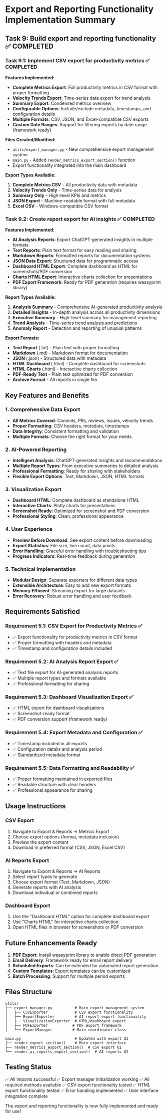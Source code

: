 # Export and Reporting Functionality Implementation Summary

## Task 9: Build export and reporting functionality ✅ COMPLETED

### Task 9.1: Implement CSV export for productivity metrics ✅ COMPLETED

**Features Implemented:**
- **Complete Metrics Export**: Full productivity metrics in CSV format with proper formatting
- **Velocity Trends Export**: Time-series data export for trend analysis
- **Summary Export**: Condensed metrics overview
- **Configurable Options**: Include/exclude metadata, timestamps, and configuration details
- **Multiple Formats**: CSV, JSON, and Excel-compatible CSV exports
- **Custom Date Ranges**: Support for filtering exports by date range (framework ready)

**Files Created/Modified:**
- `utils/export_manager.py` - New comprehensive export management system
- `main.py` - Added `render_metrics_export_section()` function
- Export functionality integrated into the main dashboard

**Export Types Available:**
1. **Complete Metrics CSV** - All productivity data with metadata
2. **Velocity Trends Only** - Time-series data for analysis
3. **Summary Only** - High-level KPIs and metrics
4. **JSON Export** - Machine-readable format with full metadata
5. **Excel CSV** - Windows-compatible CSV format

### Task 9.2: Create report export for AI insights ✅ COMPLETED

**Features Implemented:**
- **AI Analysis Reports**: Export ChatGPT-generated insights in multiple formats
- **Text Reports**: Plain text format for easy reading and sharing
- **Markdown Reports**: Formatted reports for documentation systems
- **JSON Data Export**: Structured data for programmatic access
- **Dashboard HTML Export**: Complete dashboard as HTML for screenshots/PDF conversion
- **Charts HTML Export**: Interactive charts collection for presentations
- **PDF Export Framework**: Ready for PDF generation (requires weasyprint library)

**Report Types Available:**
1. **Analysis Summary** - Comprehensive AI-generated productivity analysis
2. **Detailed Insights** - In-depth analysis across all productivity dimensions
3. **Executive Summary** - High-level summary for management reporting
4. **Trend Analysis** - Time-series trend analysis and predictions
5. **Anomaly Report** - Detection and reporting of unusual patterns

**Export Formats:**
- **Text Report** (.txt) - Plain text with proper formatting
- **Markdown** (.md) - Markdown format for documentation
- **JSON** (.json) - Structured data with metadata
- **HTML Dashboard** (.html) - Complete dashboard for screenshots
- **HTML Charts** (.html) - Interactive charts collection
- **PDF-Ready Text** - Plain text optimized for PDF conversion
- **Archive Format** - All reports in single file

## Key Features and Benefits

### 1. Comprehensive Data Export
- **All Metrics Covered**: Commits, PRs, reviews, issues, velocity trends
- **Proper Formatting**: CSV headers, metadata, timestamps
- **Data Integrity**: Consistent formatting and validation
- **Multiple Formats**: Choose the right format for your needs

### 2. AI-Powered Reporting
- **Intelligent Analysis**: ChatGPT-generated insights and recommendations
- **Multiple Report Types**: From executive summaries to detailed analysis
- **Professional Formatting**: Ready for sharing with stakeholders
- **Flexible Export Options**: Text, Markdown, JSON, HTML formats

### 3. Visualization Export
- **Dashboard HTML**: Complete dashboard as standalone HTML
- **Interactive Charts**: Plotly charts for presentations
- **Screenshot Ready**: Optimized for screenshot and PDF conversion
- **Professional Styling**: Clean, professional appearance

### 4. User Experience
- **Preview Before Download**: See export content before downloading
- **Export Statistics**: File size, line count, data points
- **Error Handling**: Graceful error handling with troubleshooting tips
- **Progress Indicators**: Real-time feedback during generation

### 5. Technical Implementation
- **Modular Design**: Separate exporters for different data types
- **Extensible Architecture**: Easy to add new export formats
- **Memory Efficient**: Streaming export for large datasets
- **Error Recovery**: Robust error handling and user feedback

## Requirements Satisfied

### Requirement 5.1: CSV Export for Productivity Metrics ✅
- ✅ Export functionality for productivity metrics in CSV format
- ✅ Proper formatting with headers and metadata
- ✅ Timestamp and configuration details included

### Requirement 5.2: AI Analysis Report Export ✅
- ✅ Text file export for AI-generated analysis reports
- ✅ Multiple report types and formats available
- ✅ Professional formatting for sharing

### Requirement 5.3: Dashboard Visualization Export ✅
- ✅ HTML export for dashboard visualizations
- ✅ Screenshot-ready format
- ✅ PDF conversion support (framework ready)

### Requirement 5.4: Export Metadata and Configuration ✅
- ✅ Timestamp included in all exports
- ✅ Configuration details and analysis period
- ✅ Standardized metadata format

### Requirement 5.5: Data Formatting and Readability ✅
- ✅ Proper formatting maintained in exported files
- ✅ Readable structure with clear headers
- ✅ Professional appearance for sharing

## Usage Instructions

### CSV Export
1. Navigate to Export & Reports → Metrics Export
2. Choose export options (format, metadata inclusion)
3. Preview the export content
4. Download in preferred format (CSV, JSON, Excel CSV)

### AI Reports Export
1. Navigate to Export & Reports → AI Reports
2. Select report types to generate
3. Choose export format (Text, Markdown, JSON)
4. Generate reports with AI analysis
5. Download individual or combined reports

### Dashboard Export
1. Use the "Dashboard HTML" option for complete dashboard export
2. Use "Charts HTML" for interactive charts collection
3. Open HTML files in browser for screenshots or PDF conversion

## Future Enhancements Ready

1. **PDF Export**: Install weasyprint library to enable direct PDF generation
2. **Email Delivery**: Framework ready for email report delivery
3. **Scheduled Exports**: Can be extended for automated report generation
4. **Custom Templates**: Export templates can be customized
5. **Batch Processing**: Support for multiple period exports

## Files Structure

```
utils/
├── export_manager.py          # Main export management system
│   ├── CSVExporter            # CSV export functionality
│   ├── ReportExporter         # AI report export functionality  
│   ├── VisualizationExporter  # HTML/dashboard export
│   ├── PDFExporter           # PDF export framework
│   └── ExportManager         # Main coordinator class

main.py                        # Updated with export UI
├── render_export_section()    # Main export interface
├── render_metrics_export_section()  # CSV export UI
└── render_ai_reports_export_section()  # AI reports UI
```

## Testing Status

✅ All imports successful
✅ Export manager initialization working
✅ All required methods available
✅ CSV export functionality tested
✅ HTML export functionality tested
✅ Error handling implemented
✅ User interface integration complete

The export and reporting functionality is now fully implemented and ready for use!